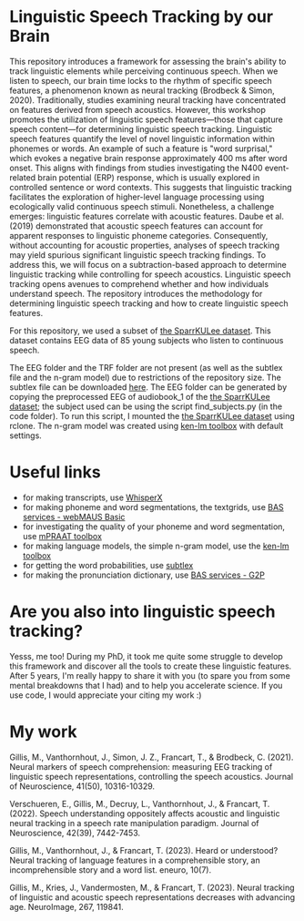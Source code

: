 # Linguistic Speech Tracking by our Brain
This repository introduces a framework for assessing the brain's ability to track linguistic elements while perceiving continuous speech. When we listen to speech, our brain time locks to the rhythm of specific speech features, a phenomenon known as neural tracking (Brodbeck & Simon, 2020). Traditionally, studies examining neural tracking have concentrated on features derived from speech acoustics. However, this workshop promotes the utilization of linguistic speech features—those that capture speech content—for determining linguistic speech tracking.
Linguistic speech features quantify the level of novel linguistic information within phonemes or words. An example of such a feature is "word surprisal," which evokes a negative brain response approximately 400 ms after word onset. This aligns with findings from studies investigating the N400 event-related brain potential (ERP) response, which is usually explored in controlled sentence or word contexts. This suggests that linguistic tracking facilitates the exploration of higher-level language processing using ecologically valid continuous speech stimuli.
Nonetheless, a challenge emerges: linguistic features correlate with acoustic features. Daube et al. (2019) demonstrated that acoustic speech features can account for apparent responses to linguistic phoneme categories. Consequently, without accounting for acoustic properties, analyses of speech tracking may yield spurious significant linguistic speech tracking findings. To address this, we will focus on a subtraction-based approach to determine linguistic tracking while controlling for speech acoustics.
Linguistic speech tracking opens avenues to comprehend whether and how individuals understand speech. The repository introduces the methodology for determining linguistic speech tracking and how to create linguistic speech features. 

For this repository, we used a subset of [the SparrKULee dataset](https://www.biorxiv.org/content/10.1101/2023.07.24.550310v1). This dataset contains EEG data of 85 young subjects who listen to continuous speech. 

The EEG folder and the TRF folder are not present (as well as the subtlex file and the n-gram model) due to restrictions of the repository size. The subtlex file can be downloaded [here](http://crr.ugent.be/programs-data/subtitle-frequencies/subtlex-nl). The EEG folder can be generated by copying the preprocessed EEG of audiobook_1 of the [the SparrKULee dataset](https://www.biorxiv.org/content/10.1101/2023.07.24.550310v1); the subject used can be using the script find_subjects.py (in the code folder). To run this script, I mounted the [the SparrKULee dataset](https://www.biorxiv.org/content/10.1101/2023.07.24.550310v1) using rclone. The n-gram model was created using [ken-lm toolbox](https://github.com/kpu/kenlm) with default settings. 

# Useful links
* for making transcripts, use [WhisperX](https://github.com/m-bain/whisperX)
* for making phoneme and word segmentations, the textgrids, use [BAS services - webMAUS Basic](https://clarin.phonetik.uni-muenchen.de/BASWebServices/interface/WebMAUSBasic)
* for investigating the quality of your phoneme and word segmentation, use [mPRAAT toolbox](https://www.fon.hum.uva.nl/praat/)
* for making language models, the simple n-gram model, use the [ken-lm toolbox](https://github.com/kpu/kenlm)
* for getting the word probabilities, use [subtlex](http://crr.ugent.be/programs-data/subtitle-frequencies/subtlex-nl)
* for making the pronunciation dictionary, use [BAS services - G2P](https://clarin.phonetik.uni-muenchen.de/BASWebServices/interface/Grapheme2Phoneme)

# Are you also into linguistic speech tracking? 
Yesss, me too! During my PhD, it took me quite some struggle to develop this framework and discover all the tools to create these linguistic features. After 5 years, I'm really happy to share it with you (to spare you from some mental breakdowns that I had) and to help you accelerate science. If you use code, I would appreciate your citing my work :) 

# My work
Gillis, M., Vanthornhout, J., Simon, J. Z., Francart, T., & Brodbeck, C. (2021). Neural markers of speech comprehension: measuring EEG tracking of linguistic speech representations, controlling the speech acoustics. Journal of Neuroscience, 41(50), 10316-10329.

Verschueren, E., Gillis, M., Decruy, L., Vanthornhout, J., & Francart, T. (2022). Speech understanding oppositely affects acoustic and linguistic neural tracking in a speech rate manipulation paradigm. Journal of Neuroscience, 42(39), 7442-7453.

Gillis, M., Vanthornhout, J., & Francart, T. (2023). Heard or understood? Neural tracking of language features in a comprehensible story, an incomprehensible story and a word list. eneuro, 10(7).

Gillis, M., Kries, J., Vandermosten, M., & Francart, T. (2023). Neural tracking of linguistic and acoustic speech representations decreases with advancing age. NeuroImage, 267, 119841.
